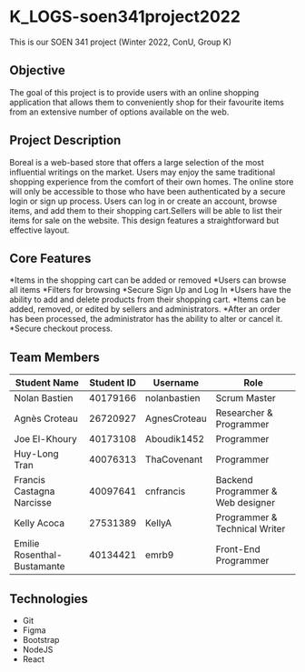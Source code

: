 # K_LOGS-soen341project2022

This is our SOEN 341 project (Winter 2022, ConU, Group K)

## Objective

The goal of this project is to provide users with an online shopping application that allows them to conveniently shop for their favourite items from an extensive number of options available on the web.

## Project Description
Boreal is a web-based store that offers a large selection of the most influential writings on the market. Users may enjoy the same traditional shopping experience from the comfort of their own homes. The online store will only be accessible to those who have been authenticated by a secure login or sign up process. Users can log in or create an account, browse items, and add them to their shopping cart.Sellers will be able to list their items for sale on the website. This design features a straightforward but effective layout.

## Core Features
*Items in the shopping cart can be added or removed
*Users can browse all items
*Filters for browsing
*Secure Sign Up and Log In
*Users have the ability to add and delete products from their shopping cart.
*Items can be added, removed, or edited by sellers and administrators.
*After an order has been processed, the administrator has the ability to alter or cancel it.
*Secure checkout process.

## Team Members

| Student Name  | Student ID | Username | Role |
| ------------- | ------------- | ------------- | ------------- |
| Nolan Bastien | 40179166 | nolanbastien | Scrum Master |
| Agnès Croteau  | 26720927 | AgnesCroteau | Researcher & Programmer |
| Joe El-Khoury  | 40173108 | Aboudik1452 | Programmer |
| Huy-Long Tran  | 40076313 | ThaCovenant | Programmer |
| Francis Castagna Narcisse | 40097641 | cnfrancis | Backend Programmer & Web designer |
| Kelly Acoca | 27531389 | KellyA | Programmer & Technical Writer |
| Emilie Rosenthal-Bustamante | 40134421  | emrb9  | Front-End Programmer | 

## Technologies

* Git
* Figma
* Bootstrap
* NodeJS
* React


